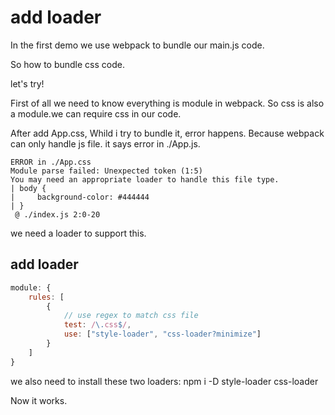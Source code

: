 # add loader
In the first demo we use webpack to bundle our main.js code.

So how to bundle css code.

let's try!

First of all we need to know everything is module in webpack.
So css is also a module.we can require css in our code.

After add App.css, Whild i try to bundle it, error happens.
Because webpack can only handle js file.
it says error in ./App.js.
```
ERROR in ./App.css
Module parse failed: Unexpected token (1:5)
You may need an appropriate loader to handle this file type.
| body {
|     background-color: #444444
| }
 @ ./index.js 2:0-20
```
we need a loader to support this.

## add loader

```js
module: {
    rules: [
        {
            // use regex to match css file
            test: /\.css$/,
            use: ["style-loader", "css-loader?minimize"]
        }
    ]
}
```
we also need to install these two loaders: npm i -D style-loader css-loader

Now it works.